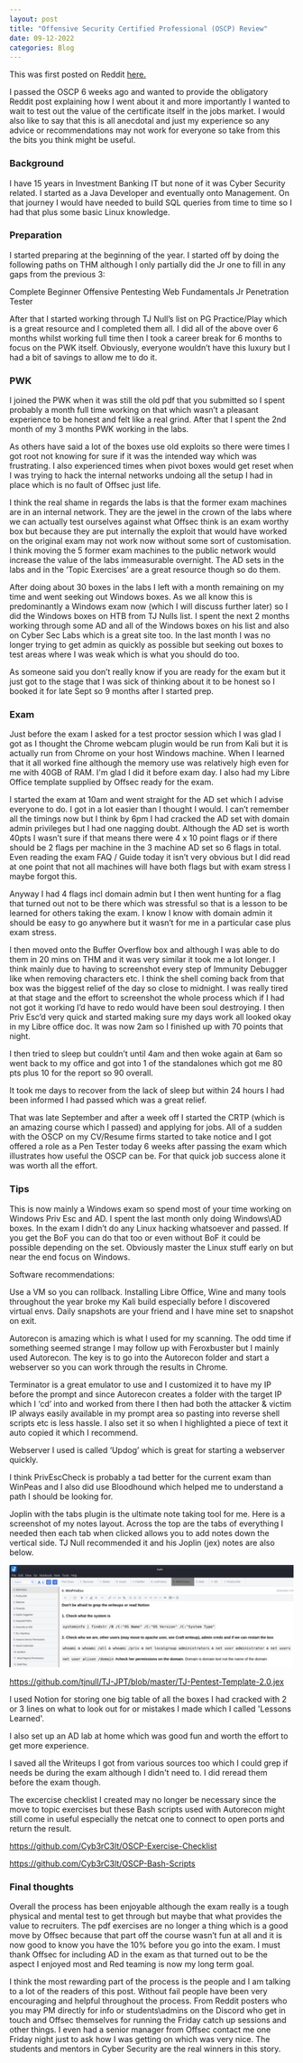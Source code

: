 ```yaml
---
layout: post
title: "Offensive Security Certified Professional (OSCP) Review"
date: 09-12-2022
categories: Blog
---
```


This was first posted on Reddit <a href="https://www.reddit.com/r/oscp/comments/ysexn7/passed_with_90_points_incl_report">here.</a>

I passed the OSCP 6 weeks ago and wanted to provide the obligatory Reddit post explaining how I went about it and more importantly I wanted to wait to test out the value of the certificate itself in the jobs market. I would also like to say that this is all anecdotal and just my experience so any advice or recommendations may not work for everyone so take from this the bits you think might be useful.

### Background

I have 15 years in Investment Banking IT but none of it was Cyber Security related. I started as a Java Developer and eventually onto Management. On that journey I would have needed to build SQL queries from time to time so I had that plus some basic Linux knowledge.

### Preparation

I started preparing at the beginning of the year. I started off by doing the following paths on THM although I only partially did the Jr one to fill in any gaps from the previous 3:

Complete Beginner
Offensive Pentesting
Web Fundamentals
Jr Penetration Tester

After that I started working through TJ Null’s list on PG Practice/Play which is a great resource and I completed them all. I did all of the above over 6 months whilst working full time then I took a career break for 6 months to focus on the PWK itself. Obviously, everyone wouldn’t have this luxury but I had a bit of savings to allow me to do it.

### PWK

I joined the PWK when it was still the old pdf that you submitted so I spent probably a month full time working on that which wasn’t a pleasant experience to be honest and felt like a real grind. After that I spent the 2nd month of my 3 months PWK working in the labs.

As others have said a lot of the boxes use old exploits so there were times I got root not knowing for sure if it was the intended way which was frustrating. I also experienced times when pivot boxes would get reset when I was trying to hack the internal networks undoing all the setup I had in place which is no fault of Offsec just life.

I think the real shame in regards the labs is that the former exam machines are in an internal network. They are the jewel in the crown of the labs where we can actually test ourselves against what Offsec think is an exam worthy box but because they are put internally the exploit that would have worked on the original exam may not work now without some sort of customisation. I think moving the 5 former exam machines to the public network would increase the value of the labs immeasurable overnight. The AD sets in the labs and in the ‘Topic Exercises’ are a great resource though so do them.

After doing about 30 boxes in the labs I left with a month remaining on my time and went seeking out Windows boxes. As we all know this is predominantly a Windows exam now (which I will discuss further later) so I did the Windows boxes on HTB from TJ Nulls list. I spent the next 2 months working through some AD and all of the Windows boxes on his list and also on Cyber Sec Labs which is a great site too. In the last month I was no longer trying to get admin as quickly as possible but seeking out boxes to test areas where I was weak which is what you should do too.

As someone said you don’t really know if you are ready for the exam but it just got to the stage that I was sick of thinking about it to be honest so I booked it for late Sept so 9 months after I started prep.

### Exam

Just before the exam I asked for a test proctor session which I was glad I got as I thought the Chrome webcam plugin would be run from Kali but it is actually run from Chrome on your host Windows machine. When I learned that it all worked fine although the memory use was relatively high even for me with 40GB of RAM. I'm glad I did it before exam day. I also had my Libre Office template supplied by Offsec ready for the exam.

I started the exam at 10am and went straight for the AD set which I advise everyone to do. I got in a lot easier than I thought I would. I can’t remember all the timings now but I think by 6pm I had cracked the AD set with domain admin privileges but I had one nagging doubt. Although the AD set is worth 40pts I wasn’t sure if that means there were 4 x 10 point flags or if there should be 2 flags per machine in the 3 machine AD set so 6 flags in total. Even reading the exam FAQ / Guide today it isn’t very obvious but I did read at one point that not all machines will have both flags but with exam stress I maybe forgot this.

Anyway I had 4 flags incl domain admin but I then went hunting for a flag that turned out not to be there which was stressful so that is a lesson to be learned for others taking the exam. I know I know with domain admin it should be easy to go anywhere but it wasn’t for me in a particular case plus exam stress.

I then moved onto the Buffer Overflow box and although I was able to do them in 20 mins on THM and it was very similar it took me a lot longer. I think mainly due to having to screenshot every step of Immunity Debugger like when removing characters etc. I think the shell coming back from that box was the biggest relief of the day so close to midnight. I was really tired at that stage and the effort to screenshot the whole process which if I had not got it working I’d have to redo would have been soul destroying. I then Priv Esc’d very quick and started making sure my days work all looked okay in my Libre office doc. It was now 2am so I finished up with 70 points that night.

I then tried to sleep but couldn’t until 4am and then woke again at 6am so went back to my office and got into 1 of the standalones which got me 80 pts plus 10 for the report so 90 overall.

It took me days to recover from the lack of sleep but within 24 hours I had been informed I had passed which was a great relief.

That was late September and after a week off I started the CRTP (which is an amazing course which I passed) and applying for jobs. All of a sudden with the OSCP on my CV/Resume firms started to take notice and I got offered a role as a Pen Tester today 6 weeks after passing the exam which illustrates how useful the OSCP can be. For that quick job success alone it was worth all the effort.
### Tips

This is now mainly a Windows exam so spend most of your time working on Windows Priv Esc and AD. I spent the last month only doing Windows\AD boxes. In the exam I didn’t do any Linux hacking whatsoever and passed. If you get the BoF you can do that too or even without BoF it could be possible depending on the set. Obviously master the Linux stuff early on but near the end focus on Windows.

Software recommendations:

Use a VM so you can rollback. Installing Libre Office, Wine and many tools throughout the year broke my Kali build especially before I discovered virtual envs. Daily snapshots are your friend and I have mine set to snapshot on exit.

Autorecon is amazing which is what I used for my scanning. The odd time if something seemed strange I may follow up with Feroxbuster but I mainly used Autorecon. The key is to go into the Autorecon folder and start a webserver so you can work through the results in Chrome.

Terminator is a great emulator to use and I customized it to have my IP before the prompt and since Autorecon creates a folder with the target IP which I ‘cd’ into and worked from there I then had both the attacker & victim IP always easily available in my prompt area so pasting into reverse shell scripts etc is less hassle. I also set it so when I highlighted a piece of text it auto copied it which I recommend.

Webserver I used is called ‘Updog’ which is great for starting a webserver quickly.

I think PrivEscCheck is probably a tad better for the current exam than WinPeas and I also did use Bloodhound which helped me to understand a path I should be looking for.

Joplin with the tabs plugin is the ultimate note taking tool for me. Here is a screenshot of my notes layout. Across the top are the tabs of everything I needed then each tab when clicked allows you to add notes down the vertical side. TJ Null recommended it and his Joplin (jex) notes are also below.

![Joplin](/assets/img/joplin.png "Joplin")

<a href="https://github.com/tjnull/TJ-JPT/blob/master/TJ-Pentest-Template-2.0.jex">https://github.com/tjnull/TJ-JPT/blob/master/TJ-Pentest-Template-2.0.jex</a>

I used Notion for storing one big table of all the boxes I had cracked with 2 or 3 lines on what to look out for or mistakes I made which I called 'Lessons Learned'.

I also set up an AD lab at home which was good fun and worth the effort to get more experience.

I saved all the Writeups I got from various sources too which I could grep if needs be during the exam although I didn't need to. I did reread them before the exam though.

The excercise checklist I created may no longer be necessary since the move to topic exercises but these Bash scripts used with Autorecon might still come in useful especially the netcat one to connect to open ports and return the result.

<a href="https://github.com/Cyb3rC3lt/OSCP-Exercise-Checklist">https://github.com/Cyb3rC3lt/OSCP-Exercise-Checklist</a>

<a href="https://github.com/Cyb3rC3lt/OSCP-Bash-Scripts">https://github.com/Cyb3rC3lt/OSCP-Bash-Scripts</a>



### Final thoughts

Overall the process has been enjoyable although the exam really is a tough physical and mental test to get through but maybe that what provides the value to recruiters. The pdf exercises are no longer a thing which is a good move by Offsec because that part off the course wasn’t fun at all and it is now good to know you have the 10% before you go into the exam. I must thank Offsec for including AD in the exam as that turned out to be the aspect I enjoyed most and Red teaming is now my long term goal.

I think the most rewarding part of the process is the people and I am talking to a lot of the readers of this post. Without fail people have been very encouraging and helpful throughout the process. From Reddit posters who you may PM directly for info or students\admins on the Discord who get in touch and Offsec themselves for running the Friday catch up sessions and other things. I even had a senior manager from Offsec contact me one Friday night just to ask how I was getting on which was very nice. The students and mentors in Cyber Security are the real winners in this story.

